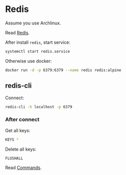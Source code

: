 # Redis

Assume you use Archlinux.

Read [Redis](https://wiki.archlinux.org/index.php/Redis).

After install `redis`, start service:

```sh
systemctl start redis.service
```

Otherwise use docker:

```sh
docker run -d -p 6379:6379 --name redis redis:alpine
```

## redis-cli

Connect:

```sh
redis-cli -h localhost -p 6379
```

### After connect

Get all keys:

```sh
KEYS *
```

Delete all keys:

```sh
FLUSHALL
```

Read [Commands](https://redis.io/commands).
